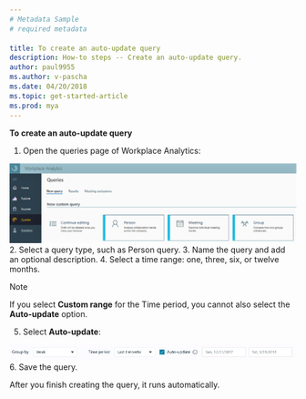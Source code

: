 ```yaml
---
# Metadata Sample
# required metadata

title: To create an auto-update query
description: How-to steps -- Create an auto-update query. 
author: paul9955
ms.author: v-pascha
ms.date: 04/20/2018
ms.topic: get-started-article
ms.prod: mya
---
```


**To create an auto-update query**

1. Open the queries page of Workplace Analytics:
<img src="../Images/WpA/Tutorials/Queries-page.png" alt="Queries page of Workplace Analytics">
2. Select a query type, such as Person query.
3. Name the query and add an optional description.
4. Select a time range: one, three, six, or twelve months.

   > [!Note] 
   > If you select **Custom range** for the Time period, you cannot also select the **Auto-update** option.

5. Select **Auto-update**: 
<img src="../Images/WpA/Tutorials/auto-update-query.png" alt="Setting auto-update for a Workplace Analytics query">
6. Save the query. 

After you finish creating the query, it runs automatically.